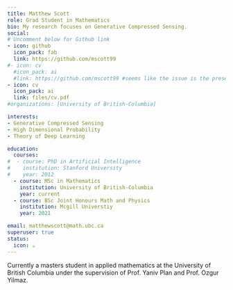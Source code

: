 ```yaml
---
title: Matthew Scott
role: Grad Student in Mathematics
bio: My research focuses on Generative Compressed Sensing.
social: 
# Uncomment below for Github link
- icon: github
  icon_pack: fab
  link: https://github.com/mscott99
#- icon: cv
  #icon_pack: ai
  #link: https://github.com/mscott99 #seems like the issue is the presence of the icon
- icon: cv
  icon_pack: ai
  link: files/cv.pdf
#organizations: [University of British-Columbia]

interests:
- Generative Compressed Sensing
- High Dimensional Probability
- Theory of Deep Learning

education:
  courses:
#  - course: PhD in Artificial Intelligence
#    institution: Stanford University
#    year: 2012
  - course: MSc in Mathematics
    institution: University of British-Columbia
    year: current
  - course: BSc Joint Honours Math and Physics
    institution: Mcgill Universtiy
    year: 2021 

email: matthewscott@math.ubc.ca
superuser: true
status:
  icon: ☕️
---
```

Currently a masters student in applied mathematics at the University of British Columbia under the supervision of Prof. Yaniv Plan and Prof. Ozgur Yilmaz.